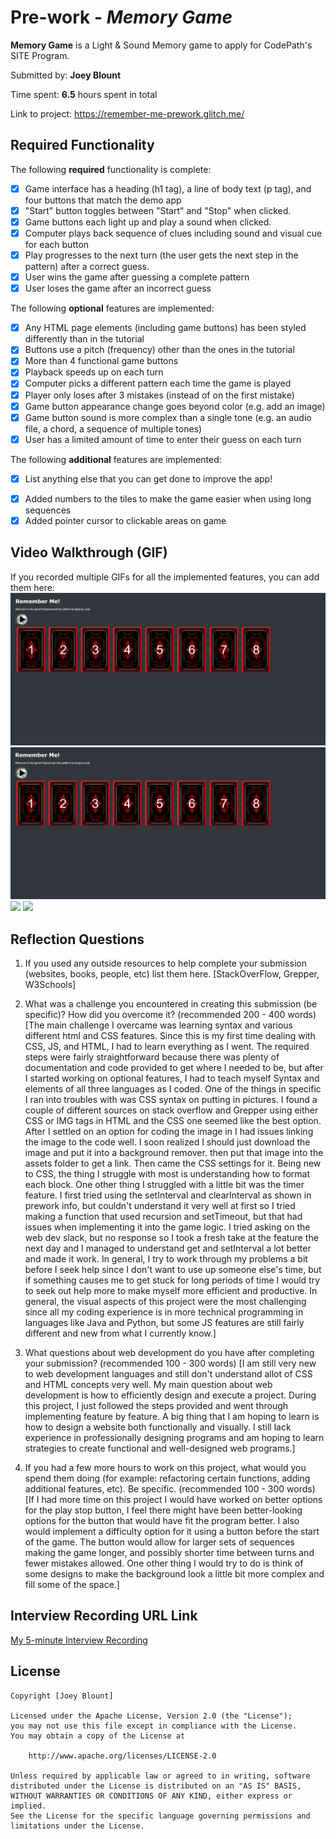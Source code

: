 # Pre-work - *Memory Game*

**Memory Game** is a Light & Sound Memory game to apply for CodePath's SITE Program. 

Submitted by: **Joey Blount**

Time spent: **6.5** hours spent in total

Link to project: https://remember-me-prework.glitch.me/

## Required Functionality

The following **required** functionality is complete:

* [x] Game interface has a heading (h1 tag), a line of body text (p tag), and four buttons that match the demo app
* [x] "Start" button toggles between "Start" and "Stop" when clicked. 
* [x] Game buttons each light up and play a sound when clicked. 
* [x] Computer plays back sequence of clues including sound and visual cue for each button
* [x] Play progresses to the next turn (the user gets the next step in the pattern) after a correct guess. 
* [x] User wins the game after guessing a complete pattern
* [x] User loses the game after an incorrect guess

The following **optional** features are implemented:

* [x] Any HTML page elements (including game buttons) has been styled differently than in the tutorial
* [x] Buttons use a pitch (frequency) other than the ones in the tutorial
* [x] More than 4 functional game buttons
* [x] Playback speeds up on each turn
* [x] Computer picks a different pattern each time the game is played
* [x] Player only loses after 3 mistakes (instead of on the first mistake)
* [x] Game button appearance change goes beyond color (e.g. add an image)
* [x] Game button sound is more complex than a single tone (e.g. an audio file, a chord, a sequence of multiple tones)
* [x] User has a limited amount of time to enter their guess on each turn

The following **additional** features are implemented:

- [x] List anything else that you can get done to improve the app!
* [x] Added numbers to the tiles to make the game easier when using long sequences
* [x] Added pointer cursor to clickable areas on game

## Video Walkthrough (GIF)

If you recorded multiple GIFs for all the implemented features, you can add them here:
![x](rememberMeLossv2.gif)
![x](rememberMeWinv2.gif)
![](gif3-link-here)
![](gif4-link-here)

## Reflection Questions
1. If you used any outside resources to help complete your submission (websites, books, people, etc) list them here. 
[StackOverFlow, Grepper, W3Schools]

2. What was a challenge you encountered in creating this submission (be specific)? How did you overcome it? (recommended 200 - 400 words) 
[The main challenge I overcame was learning syntax and various different html and CSS features. Since this is my first time dealing with CSS, JS, and HTML, I had to learn everything as I went. The required steps were fairly straightforward because there was plenty of documentation and code provided to get where I needed to be, but after I started working on optional features, I had to teach myself Syntax and elements of all three languages as I coded. One of the things in specific I ran into troubles with was CSS syntax on putting in pictures. I found a couple of different sources on stack overflow and Grepper using either CSS or IMG tags in HTML and the CSS one seemed like the best option. After I settled on an option for coding the image in I had issues linking the image to the code well. I soon realized I should just download the image and put it into a background remover. then put that image into the assets folder to get a link. Then came the CSS settings for it. Being new to CSS, the thing I struggle with most is understanding how to format each block. One other thing I struggled with a little bit was the timer feature. I first tried using the setInterval and clearInterval as shown in prework info, but couldn't understand it very well at first so I tried making a function that used recursion and setTimeout, but that had issues when implementing it into the game logic. I tried asking on the web dev slack, but no response so I took a fresh take at the feature the next day and I managed to understand get and setInterval a lot better and made it work. In general, I try to work through my problems a bit before I seek help since I don't want to use up someone else's time, but if something causes me to get stuck for long periods of time I would try to seek out help more to make myself more efficient and productive. In general, the visual aspects of this project were the most challenging since all my coding experience is in more technical programming in languages like Java and Python, but some JS features are still fairly different and new from what I currently know.]

3. What questions about web development do you have after completing your submission? (recommended 100 - 300 words) 
[I am still very new to web development languages and still don't understand allot of CSS and HTML concepts very well. My main question about web development is how to efficiently design and execute a project. During this project, I just followed the steps provided and went through implementing feature by feature. A big thing that I am hoping to learn is how to design a website both functionally and visually. I still lack experience in professionally designing programs and am hoping to learn strategies to create functional and well-designed web programs.]

4. If you had a few more hours to work on this project, what would you spend them doing (for example: refactoring certain functions, adding additional features, etc). Be specific. (recommended 100 - 300 words) 
[If I had more time on this project I would have worked on better options for the play stop button, I feel there might have been better-looking options for the button that would have fit the program better. I also would implement a difficulty option for it using a button before the start of the game. The button would allow for larger sets of sequences making the game longer, and possibly shorter time between turns and fewer mistakes allowed. One other thing I would try to do is think of some designs to make the background look a little bit more complex and fill some of the space.]

## Interview Recording URL Link

[My 5-minute Interview Recording](https://www.loom.com/share/dc8cb4903ef24a88afb0003c5214cd8e?sharedAppSource=personal_library)


## License

    Copyright [Joey Blount]

    Licensed under the Apache License, Version 2.0 (the "License");
    you may not use this file except in compliance with the License.
    You may obtain a copy of the License at

        http://www.apache.org/licenses/LICENSE-2.0

    Unless required by applicable law or agreed to in writing, software
    distributed under the License is distributed on an "AS IS" BASIS,
    WITHOUT WARRANTIES OR CONDITIONS OF ANY KIND, either express or implied.
    See the License for the specific language governing permissions and
    limitations under the License.